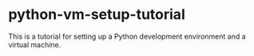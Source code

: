 # python-vm-setup-tutorial
This is a tutorial for setting up a Python development environment and a virtual machine.
